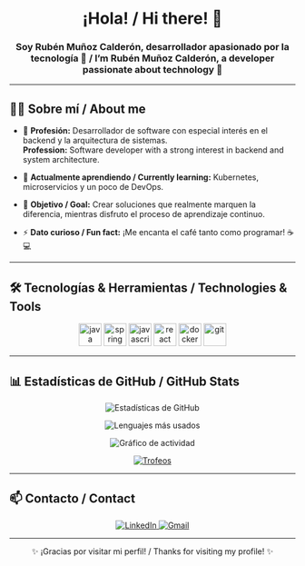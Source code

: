 <h1 align="center">¡Hola! / Hi there! 👋</h1>
<h3 align="center">Soy Rubén Muñoz Calderón, desarrollador apasionado por la tecnología 🚀 / I’m Rubén Muñoz Calderón, a developer passionate about technology 🚀</h3>

---

## 🧑‍💻 Sobre mí / About me

- 💼 **Profesión:** Desarrollador de software con especial interés en el backend y la arquitectura de sistemas.  
  **Profession:** Software developer with a strong interest in backend and system architecture.

- 🌱 **Actualmente aprendiendo / Currently learning:** Kubernetes, microservicios y un poco de DevOps.

- 🎯 **Objetivo / Goal:** Crear soluciones que realmente marquen la diferencia, mientras disfruto el proceso de aprendizaje continuo.

- ⚡ **Dato curioso / Fun fact:** ¡Me encanta el café tanto como programar! ☕💻

---

## 🛠️ Tecnologías & Herramientas / Technologies & Tools

<p align="center">
  <img src="https://cdn.jsdelivr.net/gh/devicons/devicon/icons/java/java-original.svg" alt="java" width="40" height="40"/>
  <img src="https://cdn.jsdelivr.net/gh/devicons/devicon/icons/spring/spring-original.svg" alt="spring" width="40" height="40"/>
  <img src="https://cdn.jsdelivr.net/gh/devicons/devicon/icons/javascript/javascript-original.svg" alt="javascript" width="40" height="40"/>
  <img src="https://cdn.jsdelivr.net/gh/devicons/devicon/icons/react/react-original.svg" alt="react" width="40" height="40"/>
  <img src="https://cdn.jsdelivr.net/gh/devicons/devicon/icons/docker/docker-original.svg" alt="docker" width="40" height="40"/>
  <img src="https://cdn.jsdelivr.net/gh/devicons/devicon/icons/git/git-original.svg" alt="git" width="40" height="40"/>
</p>

---

## 📊 Estadísticas de GitHub / GitHub Stats

<p align="center">
  <img src="https://github-readme-stats.vercel.app/api?username=rmunoz-c&show_icons=true&theme=radical" alt="Estadísticas de GitHub" />
</p>

<p align="center">
  <img src="https://github-readme-stats.vercel.app/api/top-langs/?username=rmunoz-c&layout=compact&theme=radical" alt="Lenguajes más usados" />
</p>

<p align="center">
  <img src="https://github-readme-activity-graph.vercel.app/graph?username=rmunoz-c&theme=dracula" alt="Gráfico de actividad" />
</p>

<p align="center">
  <a href="https://github.com/ryo-ma/github-profile-trophy">
    <img src="https://github-profile-trophy.vercel.app/?username=rmunoz-c&theme=darkhub" alt="Trofeos" />
  </a>
</p>

---

## 📫 Contacto / Contact

<p align="center">
  <a href="www.linkedin.com/in/rubén-muñoz-calderón-730642340" target="_blank">
    <img src="https://img.shields.io/badge/-LinkedIn-0077B5?style=for-the-badge&logo=linkedin&logoColor=white" alt="LinkedIn"/>
  </a>
  <a href="rq.munoz.nsp@gmail.com" target="_blank">
    <img src="https://img.shields.io/badge/-Email-D14836?style=for-the-badge&logo=gmail&logoColor=white" alt="Gmail"/>
  </a>
</p>

---

<p align="center">✨ ¡Gracias por visitar mi perfil! / Thanks for visiting my profile! ✨</p>
